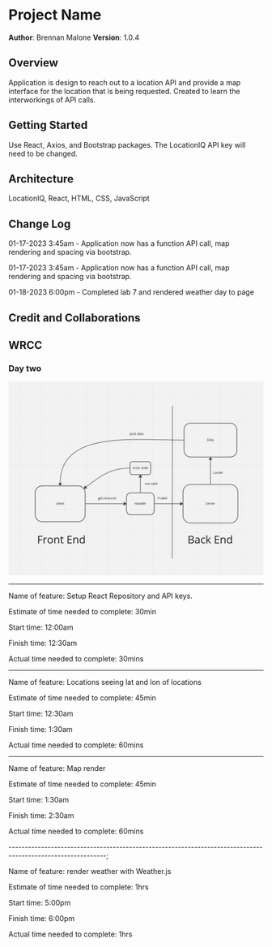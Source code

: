 # Project Name

**Author**: Brennan Malone
**Version**: 1.0.4

## Overview

Application is design to reach out to a location API and provide a map interface for the location that is being requested. Created to learn the interworkings of API calls.

## Getting Started

Use React, Axios, and Bootstrap packages. The LocationIQ API key will need to be changed.

## Architecture

LocationIQ, React, HTML, CSS, JavaScript

## Change Log

01-17-2023 3:45am - Application now has a function API call, map rendering and spacing via bootstrap.

01-17-2023 3:45am - Application now has a function API call, map rendering and spacing via bootstrap.

01-18-2023 6:00pm - Completed lab 7 and rendered weather day to page

## Credit and Collaborations

## WRCC

### Day two

![wrcc image](./assets/Screenshot%20from%202023-01-17%2018-10-29.png)

------------------------------------------------------------------------------------------------------------------

Name of feature: Setup React Repository and API keys.

Estimate of time needed to complete: 30min

Start time: 12:00am

Finish time: 12:30am

Actual time needed to complete: 30mins

------------------------------------------------------------------------------------------------------------------

Name of feature: Locations seeing lat and lon of locations

Estimate of time needed to complete: 45min

Start time: 12:30am

Finish time: 1:30am

Actual time needed to complete: 60mins

------------------------------------------------------------------------------------------------------------------

Name of feature: Map render

Estimate of time needed to complete: 45min

Start time: 1:30am

Finish time: 2:30am

Actual time needed to complete: 60mins

------------------------------------------------------------------------------------------------------------;

Name of feature: render weather with Weather.js

Estimate of time needed to complete: 1hrs

Start time: 5:00pm

Finish time: 6:00pm

Actual time needed to complete: 1hrs
